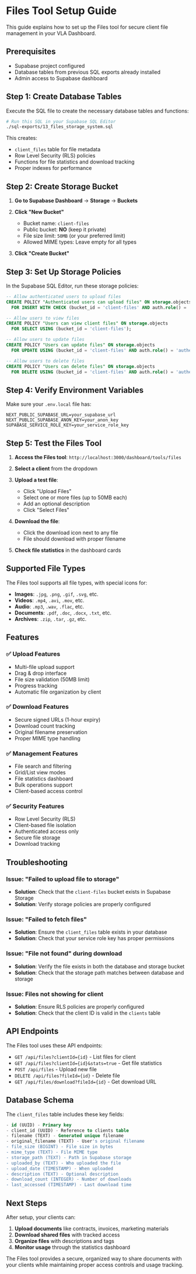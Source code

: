 # Files Tool Setup Guide

This guide explains how to set up the Files tool for secure client file management in your VLA Dashboard.

## Prerequisites

- Supabase project configured
- Database tables from previous SQL exports already installed
- Admin access to Supabase dashboard

## Step 1: Create Database Tables

Execute the SQL file to create the necessary database tables and functions:

```bash
# Run this SQL in your Supabase SQL Editor
./sql-exports/13_files_storage_system.sql
```

This creates:
- `client_files` table for file metadata
- Row Level Security (RLS) policies
- Functions for file statistics and download tracking
- Proper indexes for performance

## Step 2: Create Storage Bucket

1. **Go to Supabase Dashboard** → **Storage** → **Buckets**

2. **Click "New Bucket"**
   - Bucket name: `client-files`
   - Public bucket: **NO** (keep it private)
   - File size limit: `50MB` (or your preferred limit)
   - Allowed MIME types: Leave empty for all types

3. **Click "Create Bucket"**

## Step 3: Set Up Storage Policies

In the Supabase SQL Editor, run these storage policies:

```sql
-- Allow authenticated users to upload files
CREATE POLICY "Authenticated users can upload files" ON storage.objects
  FOR INSERT WITH CHECK (bucket_id = 'client-files' AND auth.role() = 'authenticated');

-- Allow users to view files
CREATE POLICY "Users can view client files" ON storage.objects
  FOR SELECT USING (bucket_id = 'client-files');

-- Allow users to update files
CREATE POLICY "Users can update files" ON storage.objects
  FOR UPDATE USING (bucket_id = 'client-files' AND auth.role() = 'authenticated');

-- Allow users to delete files
CREATE POLICY "Users can delete files" ON storage.objects
  FOR DELETE USING (bucket_id = 'client-files' AND auth.role() = 'authenticated');
```

## Step 4: Verify Environment Variables

Make sure your `.env.local` file has:

```env
NEXT_PUBLIC_SUPABASE_URL=your_supabase_url
NEXT_PUBLIC_SUPABASE_ANON_KEY=your_anon_key
SUPABASE_SERVICE_ROLE_KEY=your_service_role_key
```

## Step 5: Test the Files Tool

1. **Access the Files tool**: `http://localhost:3000/dashboard/tools/files`

2. **Select a client** from the dropdown

3. **Upload a test file**:
   - Click "Upload Files"
   - Select one or more files (up to 50MB each)
   - Add an optional description
   - Click "Select Files"

4. **Download the file**:
   - Click the download icon next to any file
   - File should download with proper filename

5. **Check file statistics** in the dashboard cards

## Supported File Types

The Files tool supports all file types, with special icons for:
- **Images**: `.jpg`, `.png`, `.gif`, `.svg`, etc.
- **Videos**: `.mp4`, `.avi`, `.mov`, etc.
- **Audio**: `.mp3`, `.wav`, `.flac`, etc.
- **Documents**: `.pdf`, `.doc`, `.docx`, `.txt`, etc.
- **Archives**: `.zip`, `.tar`, `.gz`, etc.

## Features

### ✅ **Upload Features**
- Multi-file upload support
- Drag & drop interface
- File size validation (50MB limit)
- Progress tracking
- Automatic file organization by client

### ✅ **Download Features**
- Secure signed URLs (1-hour expiry)
- Download count tracking
- Original filename preservation
- Proper MIME type handling

### ✅ **Management Features**
- File search and filtering
- Grid/List view modes
- File statistics dashboard
- Bulk operations support
- Client-based access control

### ✅ **Security Features**
- Row Level Security (RLS)
- Client-based file isolation
- Authenticated access only
- Secure file storage
- Download tracking

## Troubleshooting

### Issue: "Failed to upload file to storage"
- **Solution**: Check that the `client-files` bucket exists in Supabase Storage
- **Solution**: Verify storage policies are properly configured

### Issue: "Failed to fetch files"
- **Solution**: Ensure the `client_files` table exists in your database
- **Solution**: Check that your service role key has proper permissions

### Issue: "File not found" during download
- **Solution**: Verify the file exists in both the database and storage bucket
- **Solution**: Check that the storage path matches between database and storage

### Issue: Files not showing for client
- **Solution**: Ensure RLS policies are properly configured
- **Solution**: Check that the client ID is valid in the `clients` table

## API Endpoints

The Files tool uses these API endpoints:

- `GET /api/files?clientId={id}` - List files for client
- `GET /api/files?clientId={id}&stats=true` - Get file statistics
- `POST /api/files` - Upload new file
- `DELETE /api/files?fileId={id}` - Delete file
- `GET /api/files/download?fileId={id}` - Get download URL

## Database Schema

The `client_files` table includes these key fields:

```sql
- id (UUID) - Primary key
- client_id (UUID) - Reference to clients table
- filename (TEXT) - Generated unique filename
- original_filename (TEXT) - User's original filename
- file_size (BIGINT) - File size in bytes
- mime_type (TEXT) - File MIME type
- storage_path (TEXT) - Path in Supabase storage
- uploaded_by (TEXT) - Who uploaded the file
- upload_date (TIMESTAMP) - When uploaded
- description (TEXT) - Optional description
- download_count (INTEGER) - Number of downloads
- last_accessed (TIMESTAMP) - Last download time
```

## Next Steps

After setup, your clients can:
1. **Upload documents** like contracts, invoices, marketing materials
2. **Download shared files** with tracked access
3. **Organize files** with descriptions and tags
4. **Monitor usage** through the statistics dashboard

The Files tool provides a secure, organized way to share documents with your clients while maintaining proper access controls and usage tracking. 